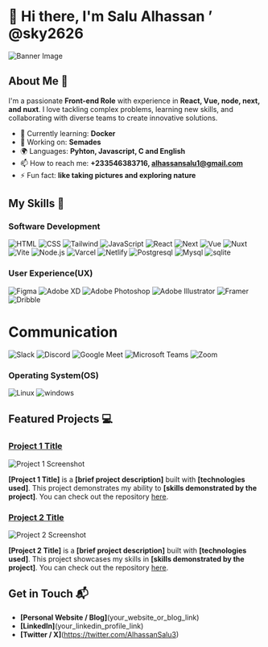 # 👋 Hi there, I'm <strong>Salu Alhassan</strong> ’ @sky2626 

![Banner Image](https://drive.google.com/file/d/1fhSpOztszY3kbeHhfHENJrgBtFI8I2Yx/view?usp=drive_link)

## About Me 🚀

I'm a passionate **Front-end Role** with experience in **React, Vue, node, next, and nuxt**. I love tackling complex problems, learning new skills, and collaborating with diverse teams to create innovative solutions.

- 🌱 Currently learning: **Docker**
- 🔭 Working on: **Semades**
- 🌍 Languages: **Pyhton, Javascript, C and English**
- 📫 How to reach me: **+233546383716, alhassansalu1@gmail.com**
- ⚡ Fun fact: **like taking pictures and exploring nature**

## My Skills 🧠
### Software Development
![HTML](https://img.shields.io/badge/-HTML-E34F26?style=flat-square&logo=html5&logoColor=white)
![CSS](https://img.shields.io/badge/-CSS-1572B6?style=flat-square&logo=css3&logoColor=white)
![Tailwind](https://img.shields.io/badge/Tailwind_CSS-38B2AC?style=for-the-badge&logo=tailwind-css&logoColor=white)
![JavaScript](https://img.shields.io/badge/-JavaScript-F7DF1E?style=flat-square&logo=javascript&logoColor=black)
![React](https://img.shields.io/badge/-React-61DAFB?style=flat-square&logo=react&logoColor=black)
![Next](https://img.shields.io/badge/next%20js-000000?style=for-the-badge&logo=nextdotjs&logoColor=white)
![Vue](https://img.shields.io/badge/Vue%20js-35495E?style=for-the-badge&logo=vuedotjs&logoColor=4FC08D)
![Nuxt](https://img.shields.io/badge/nuxt%20js-00C58E?style=for-the-badge&logo=nuxtdotjs&logoColor=white)
![Vite](https://img.shields.io/badge/Vite-B73BFE?style=for-the-badge&logo=vite&logoColor=FFD62E)
![Node.js](https://img.shields.io/badge/-Node.js-339933?style=flat-square&logo=node.js&logoColor=white)
![Varcel](https://img.shields.io/badge/Vercel-000000?style=for-the-badge&logo=vercel&logoColor=white)
![Netlify](https://img.shields.io/badge/Netlify-00C7B7?style=for-the-badge&logo=netlify&logoColor=white)
![Postgresql](https://img.shields.io/badge/PostgreSQL-316192?style=for-the-badge&logo=postgresql&logoColor=white)
![Mysql](https://img.shields.io/badge/MySQL-005C84?style=for-the-badge&logo=mysql&logoColor=white)
![sqlite](https://img.shields.io/badge/Sqlite-003B57?style=for-the-badge&logo=sqlite&logoColor=white)
### User Experience(UX)
![Figma](https://img.shields.io/badge/Figma-F24E1E?style=for-the-badge&logo=figma&logoColor=white)
![Adobe XD](	https://img.shields.io/badge/Adobe%20XD-470137?style=for-the-badge&logo=Adobe%20XD&logoColor=#FF61F6)
![Adobe Photoshop](https://img.shields.io/badge/Adobe%20Photoshop-31A8FF?style=for-the-badge&logo=Adobe%20Photoshop&logoColor=black)
![Adobe Illustrator](https://img.shields.io/badge/Adobe%20Illustrator-FF9A00?style=for-the-badge&logo=adobe%20illustrator&logoColor=white)
![Framer](https://img.shields.io/badge/Framer-black?style=for-the-badge&logo=framer&logoColor=blue)
![Dribble](https://img.shields.io/badge/Dribbble-EA4C89?style=for-the-badge&logo=dribbble&logoColor=white)
# Communication
![Slack](https://img.shields.io/badge/Slack-4A154B?style=for-the-badge&logo=slack&logoColor=white)
![Discord](https://img.shields.io/badge/Discord-5865F2?style=for-the-badge&logo=discord&logoColor=white)
![Google Meet](https://img.shields.io/badge/Google%20Meet-00897B?style=for-the-badge&logo=google-meet&logoColor=white)
![Microsoft Teams](https://img.shields.io/badge/Microsoft_Teams-6264A7?style=for-the-badge&logo=microsoft-teams&logoColor=white)
![Zoom](https://img.shields.io/badge/Zoom-2D8CFF?style=for-the-badge&logo=zoom&logoColor=white
)
### Operating System(OS)
![Linux](https://img.shields.io/badge/Linux-FCC624?style=for-the-badge&logo=linux&logoColor=black)
![windows](https://img.shields.io/badge/Windows-0078D6?style=for-the-badge&logo=windows&logoColor=white)




## Featured Projects 💻

### [Project 1 Title](project_1_link)

![Project 1 Screenshot](project_1_screenshot_url)

**[Project 1 Title]** is a **[brief project description]** built with **[technologies used]**. This project demonstrates my ability to **[skills demonstrated by the project]**. You can check out the repository [here](project_1_repository_link).

### [Project 2 Title](project_2_link)

![Project 2 Screenshot](project_2_screenshot_url)

**[Project 2 Title]** is a **[brief project description]** built with **[technologies used]**. This project showcases my skills in **[skills demonstrated by the project]**. You can check out the repository [here](project_2_repository_link).

## Get in Touch 📬

- **[Personal Website / Blog]**(your_website_or_blog_link)
- **[LinkedIn]**(your_linkedin_profile_link)
- **[Twitter / X]**(https://twitter.com/AlhassanSalu3)


